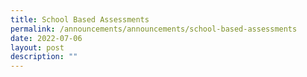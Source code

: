 ```yaml
---
title: School Based Assessments
permalink: /announcements/announcements/school-based-assessments
date: 2022-07-06
layout: post
description: ""
---
```

